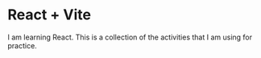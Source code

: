 # React + Vite

I am learning React. This is a collection of the activities that I am using for practice.
